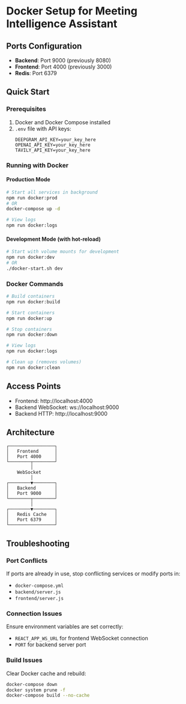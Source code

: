 # Docker Setup for Meeting Intelligence Assistant

## Ports Configuration

- **Backend**: Port 9000 (previously 8080)
- **Frontend**: Port 4000 (previously 3000)
- **Redis**: Port 6379

## Quick Start

### Prerequisites

1. Docker and Docker Compose installed
2. `.env` file with API keys:
   ```
   DEEPGRAM_API_KEY=your_key_here
   OPENAI_API_KEY=your_key_here
   TAVILY_API_KEY=your_key_here
   ```

### Running with Docker

#### Production Mode
```bash
# Start all services in background
npm run docker:prod
# OR
docker-compose up -d

# View logs
npm run docker:logs
```

#### Development Mode (with hot-reload)
```bash
# Start with volume mounts for development
npm run docker:dev
# OR
./docker-start.sh dev
```

### Docker Commands

```bash
# Build containers
npm run docker:build

# Start containers
npm run docker:up

# Stop containers
npm run docker:down

# View logs
npm run docker:logs

# Clean up (removes volumes)
npm run docker:clean
```

## Access Points

- Frontend: http://localhost:4000
- Backend WebSocket: ws://localhost:9000
- Backend HTTP: http://localhost:9000

## Architecture

```
┌─────────────────┐
│   Frontend      │
│   Port 4000     │
└────────┬────────┘
         │
    WebSocket
         │
┌────────▼────────┐
│   Backend       │
│   Port 9000     │
└────────┬────────┘
         │
┌────────▼────────┐
│   Redis Cache   │
│   Port 6379     │
└─────────────────┘
```

## Troubleshooting

### Port Conflicts
If ports are already in use, stop conflicting services or modify ports in:
- `docker-compose.yml`
- `backend/server.js`
- `frontend/server.js`

### Connection Issues
Ensure environment variables are set correctly:
- `REACT_APP_WS_URL` for frontend WebSocket connection
- `PORT` for backend server port

### Build Issues
Clear Docker cache and rebuild:
```bash
docker-compose down
docker system prune -f
docker-compose build --no-cache
```